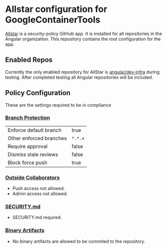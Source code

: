 # Allstar configuration for GoogleContainerTools

[Allstar](https://github.com/ossf/allstar) is a security-policy GitHub app. It is
installed for all repositories in the Angular organization. This repository contains the root
configuration for the app.

## Enabled Repos

Currently the only enabled repository for AllStar is [angular/dev-infra](https://github.com/angular/dev-infra) during testing. After completed testing all Angular repositories will be included.

## Policy Configuration

These are the settings required to be in compliance

### [Branch Protection](branch_protection.yaml)

|                         |         |
| ----------------------- | ------- |
| Enforce default branch  | true    |
| Other enforced branches | `*.*.x` |
| Require approval        | false   |
| Dismiss stale reviews   | false   |
| Block force push        | true    |

### [Outside Collaborators](outside.yaml)

- Push access not allowed.
- Admin access not allowed.

### [SECURITY.md](security.yaml)

- SECURITY.md required.

### [Binary Artifacts](binary_artifacts.yaml)

- No binary artifacts are allowed to be commited to the repository.
